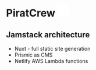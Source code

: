 # PiratCrew ![favicon](https://github.com/MartCube/PiratCrew/blob/master/static/favicon.png?raw=true)






## Jamstack architecture

- Nuxt - full static site generation
- Prismic as CMS
- Netlify AWS Lambda functions



